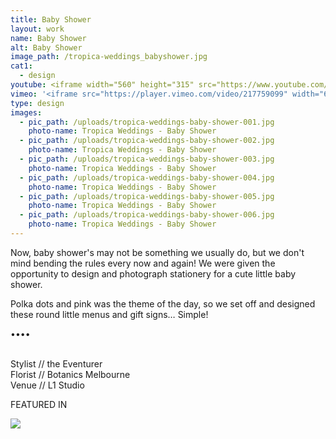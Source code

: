 ```yaml
---
title: Baby Shower
layout: work
name: Baby Shower
alt: Baby Shower
image_path: /tropica-weddings_babyshower.jpg
cat1:
  - design
youtube: <iframe width="560" height="315" src="https://www.youtube.com/embed/TlUjBK97qY8" frameborder="0" allowfullscreen></iframe>
vimeo: '<iframe src="https://player.vimeo.com/video/217759099" width="640" height="272" frameborder="0" webkitallowfullscreen mozallowfullscreen allowfullscreen></iframe>'
type: design
images:
  - pic_path: /uploads/tropica-weddings-baby-shower-001.jpg
    photo-name: Tropica Weddings - Baby Shower
  - pic_path: /uploads/tropica-weddings-baby-shower-002.jpg
    photo-name: Tropica Weddings - Baby Shower
  - pic_path: /uploads/tropica-weddings-baby-shower-003.jpg
    photo-name: Tropica Weddings - Baby Shower
  - pic_path: /uploads/tropica-weddings-baby-shower-004.jpg
    photo-name: Tropica Weddings - Baby Shower
  - pic_path: /uploads/tropica-weddings-baby-shower-005.jpg
    photo-name: Tropica Weddings - Baby Shower
  - pic_path: /uploads/tropica-weddings-baby-shower-006.jpg
    photo-name: Tropica Weddings - Baby Shower
---
```



Now, baby shower's may not be something we usually do, but we don't mind bending the rules every now and again! We were given the opportunity to design and photograph stationery for a cute little baby shower.

Polka dots and pink was the theme of the day, so we set off and designed these round little menus and gift signs… Simple!

••••

<br>Stylist // the Eventurer
<br>Florist // Botanics Melbourne
<br>Venue // L1 Studio

FEATURED IN

![](/uploads/versions/hooray-magazine-logo-2-medium-1---x----240-38x---.jpg)